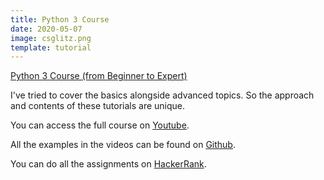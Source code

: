 ```yaml
---
title: Python 3 Course
date: 2020-05-07
image: csglitz.png
template: tutorial
---
```


<a href="https://www.youtube.com/playlist?list=PLM-vp8P4zveXYkzPrtiT4VZhZN3gGHYN3" target="_blank">
Python 3 Course (from Beginner to Expert)</a>

I've tried to cover the basics alongside advanced topics. So the approach and contents of these tutorials are unique.

You can access the full course on <a href="https://www.youtube.com/playlist?list=PLM-vp8P4zveXYkzPrtiT4VZhZN3gGHYN3" target="_blank">
Youtube</a>.

All the examples in the videos can be found on <a href="https://github.com/rahulsrma26/csglitz_python_examples" target="_blank">Github</a>.

You can do all the assignments on <a href="https://www.hackerrank.com/csglitz-python-assignments" target="_blank">HackerRank</a>.
